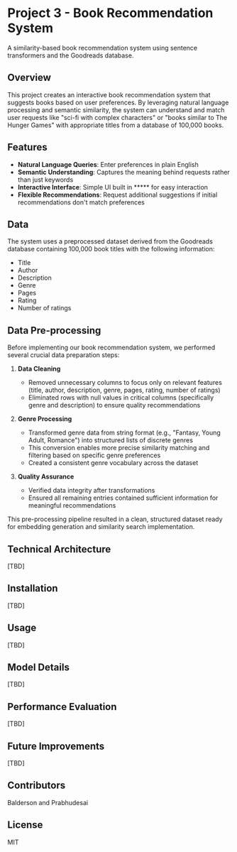 # Project 3 - Book Recommendation System

A similarity-based book recommendation system using sentence transformers and the Goodreads database.

## Overview

This project creates an interactive book recommendation system that suggests books based on user preferences. By leveraging natural language processing and semantic similarity, the system can understand and match user requests like "sci-fi with complex characters" or "books similar to The Hunger Games" with appropriate titles from a database of 100,000 books.

## Features

- **Natural Language Queries**: Enter preferences in plain English
- **Semantic Understanding**: Captures the meaning behind requests rather than just keywords
- **Interactive Interface**: Simple UI built in ***** for easy interaction
- **Flexible Recommendations**: Request additional suggestions if initial recommendations don't match preferences

## Data

The system uses a preprocessed dataset derived from the Goodreads database containing 100,000 book titles with the following information:
- Title
- Author
- Description
- Genre
- Pages
- Rating
- Number of ratings

## Data Pre-processing

Before implementing our book recommendation system, we performed several crucial data preparation steps:

1. **Data Cleaning**
   - Removed unnecessary columns to focus only on relevant features (title, author, description, genre, pages, rating, number of ratings)
   - Eliminated rows with null values in critical columns (specifically genre and description) to ensure quality recommendations

2. **Genre Processing**
   - Transformed genre data from string format (e.g., "Fantasy, Young Adult, Romance") into structured lists of discrete genres
   - This conversion enables more precise similarity matching and filtering based on specific genre preferences
   - Created a consistent genre vocabulary across the dataset

3. **Quality Assurance**
   - Verified data integrity after transformations
   - Ensured all remaining entries contained sufficient information for meaningful recommendations

This pre-processing pipeline resulted in a clean, structured dataset ready for embedding generation and similarity search implementation.

## Technical Architecture

[TBD]

## Installation

[TBD]

## Usage

[TBD]

## Model Details

[TBD]

## Performance Evaluation

[TBD]

## Future Improvements

[TBD]

## Contributors

Balderson and Prabhudesai

## License

MIT

